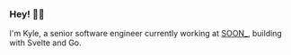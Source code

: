 ### Hey! ✌🏼

I'm Kyle, a senior software engineer currently working at <a href="https://github.com/thisissoon" target="_blank">SOON_</a>, building with Svelte and Go.

